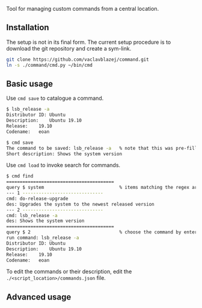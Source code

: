 Tool for managing custom commands from a central location.

## Installation

The setup is not in its final form.
The current setup procedure is to download the git repository and create a sym-link.

```bash
git clone https://github.com/vaclavblazej/command.git
ln -s ./command/cmd.py ~/bin/cmd
```

## Basic usage

Use `cmd save` to catalogue a command.

```bash
$ lsb_release -a
Distributor ID:	Ubuntu
Description:	Ubuntu 19.10
Release:	19.10
Codename:	eoan

$ cmd save
The command to be saved: lsb_release -a   % note that this was pre-filled
Short description: Shows the system version
```

Use `cmd load` to invoke search for commands.

```bash
$ cmd find
========================================
query $ system                            % items matching the regex are displayed
--- 1 ------------------------------
cmd: do-release-upgrade
des: Upgrades the system to the newest released version
--- 2 ------------------------------
cmd: lsb_release -a
des: Shows the system version
========================================
query $ 2                                 % choose the command by entering its number
run command: lsb_release -a
Distributor ID:	Ubuntu
Description:	Ubuntu 19.10
Release:	19.10
Codename:	eoan
```

To edit the commands or their description, edit the `./<script_location>/commands.json` file.

## Advanced usage

